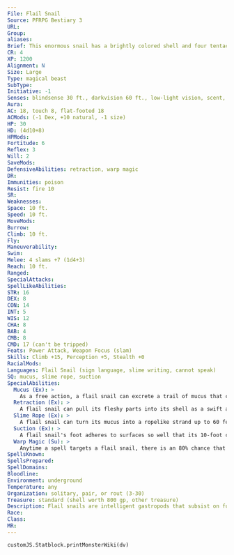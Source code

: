 ```yaml
---
File: Flail Snail
Source: PFRPG Bestiary 3
URL: 
Group: 
aliases: 
Brief: This enormous snail has a brightly colored shell and four tentacles on its head, each tipped with a mace-like club.
CR: 4
XP: 1200
Alignment: N
Size: Large
Type: magical beast
SubType: 
Initiative: -1
Senses: blindsense 30 ft., darkvision 60 ft., low-light vision, scent, tremorsense 60 ft.; Perception +5
Aura: 
AC: 18, touch 8, flat-footed 18
ACMods: (-1 Dex, +10 natural, -1 size)
HP: 30
HD: (4d10+8)
HPMods: 
Fortitude: 6
Reflex: 3
Will: 2
SaveMods: 
DefensiveAbilities: retraction, warp magic
DR: 
Immunities: poison
Resist: fire 10
SR: 
Weaknesses: 
Space: 10 ft.
Speed: 10 ft.
MoveMods: 
Burrow: 
Climb: 10 ft.
Fly: 
Maneuverability: 
Swim: 
Melee: 4 slams +7 (1d4+3)
Reach: 10 ft.
Ranged: 
SpecialAttacks: 
SpellLikeAbilities: 
STR: 16
DEX: 8
CON: 14
INT: 5
WIS: 12
CHA: 8
BAB: 4
CMB: 8
CMD: 17 (can't be tripped)
Feats: Power Attack, Weapon Focus (slam)
Skills: Climb +15, Perception +5, Stealth +0
RacialMods: 
Languages: Flail Snail (sign language, slime writing, cannot speak)
SQ: mucus, slime rope, suction
SpecialAbilities:
  Mucus (Ex): >
    As a free action, a flail snail can excrete a trail of mucus that covers its space and lasts for 10 minutes. This mucus comes in two types: slimy and sticky. A character who attempts to move through an area covered in slippery mucus must make a DC 14 Reflex save each round or fall prone. Sticky mucus transforms squares into difficult terrain. Only one type of mucus can be in effect at a time in any one square. Flail snails can move through either type of slime with ease. A square of mucus exposed to a fire source dries and reverts to normal. The save DC is Constitution-based.
  Retraction (Ex): >
    A flail snail can pull its fleshy parts into its shell as a swift action, increasing its natural armor bonus by +6, but it cannot move or attack while retracted. It can return to normal as a free action.
  Slime Rope (Ex): >
    A flail snail can turn its mucus into a ropelike strand up to 60 feet long, and can use this rope to hang itself and up to 1,000 extra pounds from the ceiling indefinitely, or to lower itself safely at a speed of 20 feet per round. It can climb back up this rope at a speed of 10 feet per round. Once the snail breaks contact with the rope, the slime decomposes in 1d4 rounds. While the slime rope exists, other creatures can climb the rope with a DC 20 Climb check.
  Suction (Ex): >
    A flail snail's foot adheres to surfaces so well that its 10-foot climb speed applies even to perfectly sheer surfaces and ceilings, with no chance of the flail snail falling off unless it is actively pinned and peeled away as part of a grapple.
  Warp Magic (Su): >
    Anytime a spell targets a flail snail, there is an 80% chance that it produces a random effect instead of affecting the snail. Only spells that directly target the flail snail are warped; area effect spells are not affected. If a spell is warped, roll 1d10 and consult the following table.  1-3 Spell misfires. For the next 1d4 rounds, the caster must make a DC 15 concentration check to successfully cast spells.  4-6 Spell misfires. The creature nearest the flail snail is affected as if the spell had been cast on it instead.  7-9 Spell fails. Nothing happens.  10 Spell rebounds on caster (as spell turning).
SpellsKnown: 
SpellsPrepared: 
SpellDomains: 
Bloodline: 
Environment: underground
Temperature: any
Organization: solitary, pair, or rout (3-30)
Treasure: standard (shell worth 800 gp, other treasure)
Description: Flail snails are intelligent gastropods that subsist on fungus, mold, and vermin, though they may attack larger creatures in self-defense. Known for their magic-warping shells and club-like tentacles, flail snails roam slowly through subterranean caverns writing great epics in their slime trails.
Race: 
Class: 
MR: 
---
```

```dataviewjs
customJS.Statblock.printMonsterWiki(dv)
```
